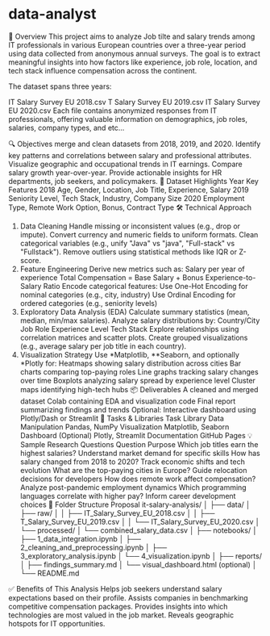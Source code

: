 # data-analyst


📍 Overview
This project aims to analyze Job tilte and salary trends among IT professionals in various European countries over a three-year period using data collected from anonymous annual surveys. The goal is to extract meaningful insights into how factors like experience, job role, location, and tech stack influence compensation across the continent.

The dataset spans three years:

IT Salary Survey EU 2018.csv
T Salary Survey EU 2019.csv
IT Salary Survey EU 2020.csv
Each file contains anonymized responses from IT professionals, offering valuable information on demographics, job roles, salaries, company types, and etc...

🔍 Objectives
merge and clean datasets from 2018, 2019, and 2020.
Identify key patterns and correlations between salary and professional attributes.
Visualize geographic and occupational trends in IT earnings.
Compare salary growth year-over-year.
Provide actionable insights for HR departments, job seekers, and policymakers.
🧾 Dataset Highlights
Year	Key Features
2018	Age, Gender, Location, Job Title, Experience, Salary
2019	Seniority Level, Tech Stack, Industry, Company Size
2020	Employment Type, Remote Work Option, Bonus, Contract Type
🛠 Technical Approach
1. Data Cleaning
Handle missing or inconsistent values (e.g., drop or impute).
Convert currency and numeric fields to uniform formats.
Clean categorical variables (e.g., unify "Java" vs "java", "Full-stack" vs "Fullstack").
Remove outliers using statistical methods like IQR or Z-score.
2. Feature Engineering
Derive new metrics such as:
Salary per year of experience
Total Compensation = Base Salary + Bonus
Experience-to-Salary Ratio
Encode categorical features:
Use One-Hot Encoding for nominal categories (e.g., city, industry)
Use Ordinal Encoding for ordered categories (e.g., seniority levels)
3. Exploratory Data Analysis (EDA)
Calculate summary statistics (mean, median, min/max salaries).
Analyze salary distributions by:
Country/City
Job Role
Experience Level
Tech Stack
Explore relationships using correlation matrices and scatter plots.
Create grouped visualizations (e.g., average salary per job title in each country).
4. Visualization Strategy
Use *Matplotlib, **Seaborn, and optionally *Plotly for:
Heatmaps showing salary distribution across cities
Bar charts comparing top-paying roles
Line graphs tracking salary changes over time
Boxplots analyzing salary spread by experience level
Cluster maps identifying high-tech hubs
📦 Deliverables
A cleaned and merged dataset
Colab containing EDA and visualization code
Final report summarizing findings and trends
Optional: Interactive dashboard using Plotly/Dash or Streamlit
🧪 Tasks & Libraries
Task	Library
Data Manipulation	Pandas, NumPy
Visualization	Matplotlib, Seaborn
Dashboard (Optional)	Plotly, Streamlit
Documentation	GitHub Pages
💡 Sample Research Questions
Question	Purpose
Which job titles earn the highest salaries?	Understand market demand for specific skills
How has salary changed from 2018 to 2020?	Track economic shifts and tech evolution
What are the top-paying cities in Europe?	Guide relocation decisions for developers
How does remote work affect compensation?	Analyze post-pandemic employment dynamics
Which programming languages correlate with higher pay?	Inform career development choices
📁 Folder Structure Proposal
it-salary-analysis/ │ ├── data/ │ ├── raw/ │ │ ├── IT_Salary_Survey_EU_2018.csv │ │ ├── T_Salary_Survey_EU_2019.csv │ │ └── IT_Salary_Survey_EU_2020.csv │ └── processed/ │ └── combined_salary_data.csv │ ├── notebooks/ │ ├── 1_data_integration.ipynb │ ├── 2_cleaning_and_preprocessing.ipynb │ ├── 3_exploratory_analysis.ipynb │ └── 4_visualization.ipynb │ ├── reports/ │ ├── findings_summary.md │ └── visual_dashboard.html (optional) │ └── README.md

✅ Benefits of This Analysis
Helps job seekers understand salary expectations based on their profile.
Assists companies in benchmarking competitive compensation packages.
Provides insights into which technologies are most valued in the job market.
Reveals geographic hotspots for IT opportunities.
